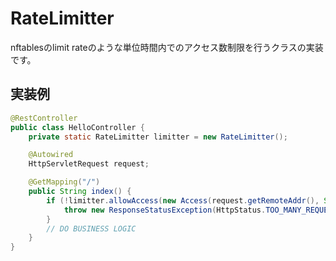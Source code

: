 # RateLimitter
nftablesのlimit rateのような単位時間内でのアクセス数制限を行うクラスの実装です。

## 実装例

``` java
@RestController
public class HelloController {
    private static RateLimitter limitter = new RateLimitter();

    @Autowired
    HttpServletRequest request;

    @GetMapping("/")
    public String index() {
        if (!limitter.allowAccess(new Access(request.getRemoteAddr(), System.currentTimeMillis()))) {
            throw new ResponseStatusException(HttpStatus.TOO_MANY_REQUESTS);
        }
        // DO BUSINESS LOGIC
    }
}
```
